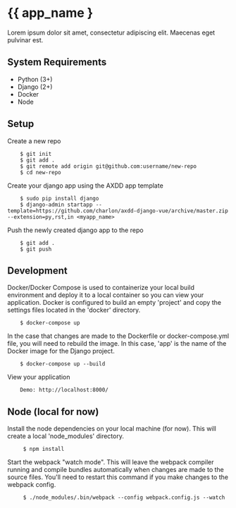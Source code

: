 # {{ app_name }

Lorem ipsum dolor sit amet, consectetur adipiscing elit. Maecenas eget pulvinar est.

## System Requirements

- Python (3+)
- Django (2+)
- Docker
- Node

## Setup

Create a new repo

        $ git init
        $ git add .
        $ git remote add origin git@github.com:username/new-repo
        $ cd new-repo

Create your django app using the AXDD app template

        $ sudo pip install django
        $ django-admin startapp --template=https://github.com/charlon/axdd-django-vue/archive/master.zip --extension=py,rst,in <myapp_name>

Push the newly created django app to the repo

        $ git add .
        $ git push

## Development

Docker/Docker Compose is used to containerize your local build environment
and deploy it to a local container so you can view your application. Docker
is configured to build an empty 'project' and copy the settings files located
in the 'docker' directory.

        $ docker-compose up

In the case that changes are made to the Dockerfile or docker-compose.yml file,
you will need to rebuild the image. In this case, 'app' is the name of the
Docker image for the Django project.

        $ docker-compose up --build

View your application

        Demo: http://localhost:8000/

## Node (local for now)

Install the node dependencies on your local machine (for now). This will create
a local 'node_modules' directory.

         $ npm install

Start the webpack "watch mode". This will leave the webpack compiler running
and compile bundles automatically when changes are made to the source files.
You'll need to restart this command if you make changes to the webpack config.

         $ ./node_modules/.bin/webpack --config webpack.config.js --watch
